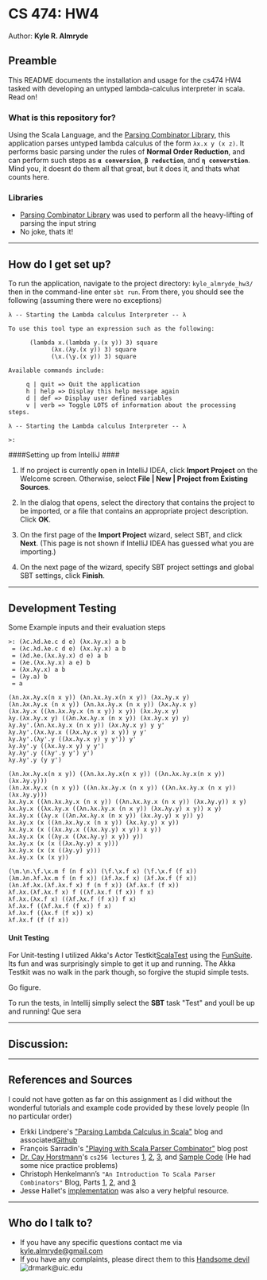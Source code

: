 # CS 474: HW4
Author: **Kyle R. Almryde**


## Preamble

This README documents the installation and usage for the cs474 HW4 tasked with developing an untyped lambda-calculus interpreter in scala. Read on!

### What is this repository for?
Using the Scala Language, and the [Parsing Combinator Library](https://github.com/scala/scala-parser-combinators), this application parses untyped 
lambda calculus of the form ```λx.x y (x z)```. It performs basic parsing under the rules of **Normal Order Reduction**, and can perform such steps 
as **```α conversion```**, **```β reduction```**, and **```η converstion```**. Mind you, it doesnt do them all that great, but it does it, and thats 
what counts here. 


### Libraries
+ [Parsing Combinator Library](https://github.com/scala/scala-parser-combinators) was used to perform all the heavy-lifting of parsing the input string
+ No joke, thats it!

---

## How do I get set up?
To run the application, navigate to the project directory: ```kyle_almryde_hw3/``` then in the command-line enter ```sbt run```.
 From there, you should see the following (assuming there were no exceptions)
 
```
λ -- Starting the Lambda calculus Interpreter -- λ

To use this tool type an expression such as the following:

      (lambda x.(lambda y.(x y)) 3) square
            (λx.(λy.(x y)) 3) square
            (\x.(\y.(x y)) 3) square

Available commands include:

     q | quit => Quit the application
     h | help => Display this help message again
     d | def => Display user defined variables
     v | verb => Toggle LOTS of information about the processing steps.

λ -- Starting the Lambda calculus Interpreter -- λ

>:
```


####Setting up from IntelliJ ####

1) If no project is currently open in IntelliJ IDEA, click **Import Project** on the Welcome screen. Otherwise, select **File | New | Project from Existing Sources**.

2) In the dialog that opens, select the directory that contains the project to be imported, or a file that contains an appropriate project description. Click **OK**.

3) On the first page of the **Import Project** wizard, select SBT, and click **Next**. (This page is not shown if IntelliJ IDEA has guessed what you are importing.)

4) On the next page of the wizard, specify SBT project settings and global SBT settings, click **Finish**.

---

## Development Testing

Some Example inputs and their evaluation steps
```
>: (λc.λd.λe.c d e) (λx.λy.x) a b
 = (λc.λd.λe.c d e) (λx.λy.x) a b
 = (λd.λe.(λx.λy.x) d e) a b
 = (λe.(λx.λy.x) a e) b
 = (λx.λy.x) a b
 = (λy.a) b
 = a
```

```
(λn.λx.λy.x(n x y)) (λn.λx.λy.x(n x y)) (λx.λy.x y)
(λn.λx.λy.x (n x y)) (λn.λx.λy.x (n x y)) (λx.λy.x y)
(λx.λy.x ((λn.λx.λy.x (n x y)) x y)) (λx.λy.x y)
λy.(λx.λy.x y) ((λn.λx.λy.x (n x y)) (λx.λy.x y) y)
λy.λy'.(λn.λx.λy.x (n x y)) (λx.λy.x y) y y'
λy.λy'.(λx.λy.x ((λx.λy.x y) x y)) y y'
λy.λy'.(λy'.y ((λx.λy.x y) y y')) y'
λy.λy'.y ((λx.λy.x y) y y')
λy.λy'.y ((λy'.y y') y')
λy.λy'.y (y y')
```
```
(λn.λx.λy.x(n x y)) ((λn.λx.λy.x(n x y)) ((λn.λx.λy.x(n x y)) (λx.λy.y)))
(λn.λx.λy.x (n x y)) ((λn.λx.λy.x (n x y)) ((λn.λx.λy.x (n x y)) (λx.λy.y)))
λx.λy.x ((λn.λx.λy.x (n x y)) ((λn.λx.λy.x (n x y)) (λx.λy.y)) x y)
λx.λy.x ((λx.λy.x ((λn.λx.λy.x (n x y)) (λx.λy.y) x y)) x y)
λx.λy.x ((λy.x ((λn.λx.λy.x (n x y)) (λx.λy.y) x y)) y)
λx.λy.x (x ((λn.λx.λy.x (n x y)) (λx.λy.y) x y))
λx.λy.x (x ((λx.λy.x ((λx.λy.y) x y)) x y))
λx.λy.x (x ((λy.x ((λx.λy.y) x y)) y))
λx.λy.x (x (x ((λx.λy.y) x y)))
λx.λy.x (x (x ((λy.y) y)))
λx.λy.x (x (x y))
```

```
(\m.\n.\f.\x.m f (n f x)) (\f.\x.f x) (\f.\x.f (f x))
(λm.λn.λf.λx.m f (n f x)) (λf.λx.f x) (λf.λx.f (f x))
(λn.λf.λx.(λf.λx.f x) f (n f x)) (λf.λx.f (f x))
λf.λx.(λf.λx.f x) f ((λf.λx.f (f x)) f x)
λf.λx.(λx.f x) ((λf.λx.f (f x)) f x)
λf.λx.f ((λf.λx.f (f x)) f x)
λf.λx.f ((λx.f (f x)) x)
λf.λx.f (f (f x))
```
#### Unit Testing
For Unit-testing I utilized Akka's Actor Testkit[ScalaTest](http://www.scalatest.orge) using the [FunSuite](http://doc.scalatest.org/3.0.0/#org.scalatest.FunSuite). Its fun and was surprisingly simple to get it up and running. The Akka Testkit was no walk in the park though, so forgive the stupid simple tests.

Go figure.

To run the tests, in Intellij simplly select the **SBT** task "Test" and youll be up and running! Que sera

---

## Discussion:

---


## References and Sources
I could not have gotten as far on this assignment as I did without the wonderful tutorials and example code provided by these lovely people (In no particular order)

+ Erkki Lindpere's ["Parsing Lambda Calculus in Scala"](http://zeroturnaround.com/rebellabs/parsing-lambda-calculus-in-scala/) blog and associated[Github](https://github.com/Villane/lambdacalculus)
+ François Sarradin's ["Playing with Scala Parser Combinator"](https://kerflyn.wordpress.com/2012/08/25/playing-with-scala-parser-combinator/) blog post
+ [Dr. Cay Horstmann](http://horstmann.com/)'s `cs256 lectures` [1](http://horstmann.com/sjsu/fall2009/cs252/lambda1/), [2](http://horstmann.com/sjsu/fall2009/cs252/lambda2/), [3](http://horstmann.com/sjsu/fall2009/cs252/lambda3/), and [Sample Code](http://horstmann.com/sjsu/fall2009/cs252/lambda.scala) (He had some nice practice problems)
+ Christoph Henkelmann’s `"An Introduction To Scala Parser Combinators"` Blog, Parts [1](http://henkelmann.eu/2011/01/13/an_introduction_to_scala_parser_combinators), [2](http://henkelmann.eu/2011/01/28/an_introduction_to_scala_parser_combinators-part_2_literal_expressions), and [3](http://henkelmann.eu/2011/01/29/an_introduction_to_scala_parser_combinators-part_3_unit_tests)
+ Jesse Hallet's [implementation](https://github.com/hallettj/LambdaCalculus) was also a very helpful resource.

---

## Who do I talk to?

* If you have any specific questions contact me via [kyle.almryde@gmail.com](mailto:kyle.almryde@gmail.com)
* If you have any complaints, please direct them to this [Handsome devil](mailto:drmark@uic.edu) ![drmark@uic.edu](https://www.cs.uic.edu/~drmark/index_htm_files/3017.jpg)




